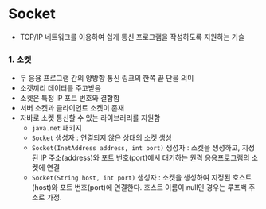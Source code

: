 # Socket

* TCP/IP 네트워크를 이용하여 쉽게 통신 프로그램을 작성하도록 지원하는 기술

### 1. 소켓
* 두 응용 프로그램 간의 양방향 통신 링크의 한쪽 끝 단을 의미
* 소켓끼리 데이터를 주고받음
* 소켓은 특정 IP 포트 번호와 결합함
* 서버 소켓과 클라이언트 소켓이 존재
* 자바로 소켓 통신할 수 있는 라이브러리를 지원함
    * `java.net` 패키지
    * `Socket` 생성자 : 연결되지 않은 상태의 소켓 생성
    * `Socket(InetAddress address, int port)` 생성자 : 소켓을 생성하고, 지정된 IP 주소(address)와 포트 번호(port)에서 대기하는 원격 응용프로그램의 소켓에 연결
    * `Socket(String host, int port)` 생성자 : 소켓을 생성하여 지정된 호스트(host)와 포트 번호(port)에 연결한다. 호스트 이름이 null인 경우는 루프백 주소로 가정.